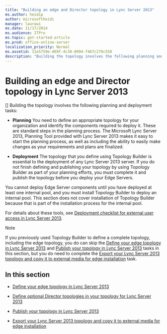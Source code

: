 ```yaml
---
title: "Building an edge and Director topology in Lync Server 2013"
ms.author: heidip
author: microsoftheidi
manager: laurawi
ms.date: 11/17/2014
ms.audience: ITPro
ms.topic: get-started-article
ms.prod: office-online-server
localization_priority: Normal
ms.assetid: 11e5759e-d69f-4c39-8994-f467c279c558
description: "Building the topology involves the following planning and deployment tasks:"
---
```


# Building an edge and Director topology in Lync Server 2013
[]
Building the topology involves the following planning and deployment tasks:
  
- **Planning** You need to define an appropriate topology for your organization and identify the components required to deploy it. These are standard steps in the planning process. The Microsoft Lync Server 2013, Planning Tool provided with Lync Server 2013 makes it easy to start the planning process, as well as including the ability to easily make changes as your requirements and plans are finalized. 
    
- **Deployment** The topology that you define using Topology Builder is essential to the deployment of any Lync Server 2013 server. If you do not finish defining and publishing your topology by using Topology Builder as part of your planning efforts, you must complete it and publish the topology before you deploy your Edge Servers. 
    
You cannot deploy Edge Server components until you have deployed at least one internal pool, and you must install Topology Builder to deploy an internal pool. This section does not cover installation of Topology Builder because that is part of the installation process for the internal pool.
  
For details about these tools, see [Deployment checklist for external user access in Lync Server 2013](deployment-checklist-for-external-user-access.md).
  
> [!NOTE]
> If you previously used Topology Builder to define a complete topology, including the edge topology, you do can skip the [Define your edge topology in Lync Server 2013](define-your-edge-topology.md) and [Publish your topology in Lync Server 2013](publish-your-topology.md) tasks in this section, but you do need to complete the [Export your Lync Server 2013 topology and copy it to external media for edge installation](export-your-topology-and-copy-it-to-external-media-for-edge-installation.md) task. 
  
## In this section

- [Define your edge topology in Lync Server 2013](define-your-edge-topology.md)
    
- [Define optional Director topologies in your topology for Lync Server 2013](define-optional-director-topologies-in-your-topology.md)
    
- [Publish your topology in Lync Server 2013](publish-your-topology.md)
    
- [Export your Lync Server 2013 topology and copy it to external media for edge installation](export-your-topology-and-copy-it-to-external-media-for-edge-installation.md)
    

